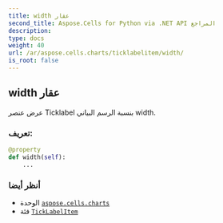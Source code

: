 ```yaml
---
title: width عقار
second_title: Aspose.Cells for Python via .NET API المراجع
description:
type: docs
weight: 40
url: /ar/aspose.cells.charts/ticklabelitem/width/
is_root: false
---
```

##  width عقار

عرض عنصر Ticklabel بنسبة الرسم البياني width.
###  تعريف:
```python
@property
def width(self):
    ...
```

###  أنظر أيضا
* الوحدة [`aspose.cells.charts`](../../)
* فئة [`TickLabelItem`](/cells/python-net/ar/aspose.cells.charts/ticklabelitem)
